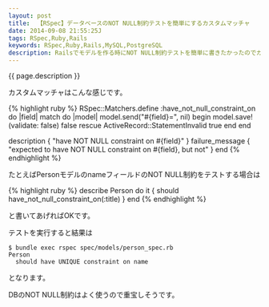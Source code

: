 ```yaml
---
layout: post
title:  【RSpec】データベースのNOT NULL制約テストを簡単にするカスタムマッチャ
date: 2014-09-08 21:55:25J
tags: RSpec,Ruby,Rails
keywords: RSpec,Ruby,Rails,MySQL,PostgreSQL
description: Railsでモデルを作る時にNOT NULL制約テストを簡単に書きたかったのでカスタムマッチャを作りました。
---
```


{{ page.description }}

カスタムマッチャはこんな感じです。

{% highlight ruby %}
RSpec::Matchers.define :have_not_null_constraint_on do |field|
  match do |model|
    model.send("#{field}=", nil)
    begin
      model.save!(validate: false)
      false
    rescue ActiveRecord::StatementInvalid
      true
    end
  end

  description { "have NOT NULL constraint on #{field}" }
  failure_message { "expected to have NOT NULL constraint on #{field}, but not" }
end
{% endhighlight %}

たとえばPersonモデルのnameフィールドのNOT NULL制約をテストする場合は

{% highlight ruby %}
describe Person do
  it { should have_not_null_constraint_on(:title) }
end
{% endhighlight %}

と書いてあげればOKです。

テストを実行すると結果は

    $ bundle exec rspec spec/models/person_spec.rb
    Person
      should have UNIQUE constraint on name

となります。

DBのNOT NULL制約はよく使うので重宝しそうです。